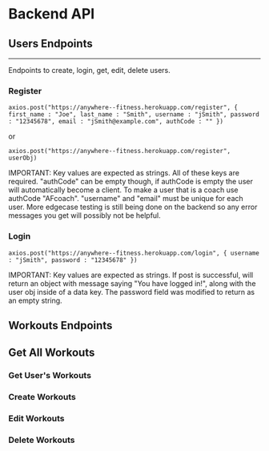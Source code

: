 # Backend API

## Users Endpoints
---
Endpoints to create, login, get, edit, delete users.

### Register
`axios.post("https://anywhere--fitness.herokuapp.com/register", {
  first_name : "Joe",
  last_name : "Smith",
  username : "jSmith",
  password : "12345678",
  email : "jSmith@example.com",
  authCode : ""
})`

or 

`axios.post("https://anywhere--fitness.herokuapp.com/register", userObj)`

IMPORTANT: Key values are expected as strings.
All of these keys are required. "authCode" can be empty though, if authCode is empty the user will automatically become a client. To make a user that is a coach use authCode "AFcoach". "username" and "email" must be unique for each user. More edgecase testing is still being done on the backend so any error messages you get will possibly not be helpful.


### Login

`axios.post("https://anywhere--fitness.herokuapp.com/login", {
  username : "jSmith",
  password : "12345678"
})`

IMPORTANT: Key values are expected as strings. If post is successful, will return an object with message saying "You have logged in!", along with the user obj inside of a data key. The password field was modified to return as an empty string.

## Workouts Endpoints

## Get All Workouts

### Get User's Workouts

### Create Workouts

### Edit Workouts

### Delete Workouts

